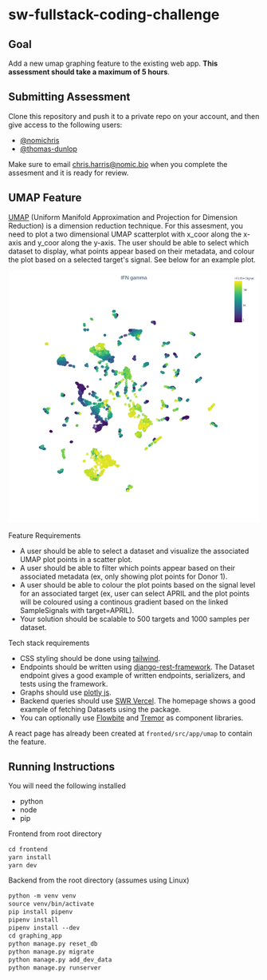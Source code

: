 # sw-fullstack-coding-challenge
## Goal
Add a new umap graphing feature to the existing web app. **This assessment should take a maximum of 5 hours**. 

## Submitting Assessment
Clone this repository and push it to a private repo on your account, and then give access to the following users:
- [@nomichris](https://github.com/nomichris)
- [@thomas-dunlop](https://github.com/thomas-dunlop)

Make sure to email chris.harris@nomic.bio when you complete the assesment and it is ready for review. 

## UMAP Feature
[UMAP](https://umap-learn.readthedocs.io/en/latest/) (Uniform Manifold Approximation and Projection for Dimension Reduction) is a dimension reduction technique. For this assesment, you need to plot a two dimensional UMAP scatterplot with x_coor along the x-axis and y_coor along the y-axis. The user should be able to select which dataset to display, what points appear based on their metadata, and colour the plot based on a selected target's signal. See below for an example plot. 

![Example UMAP](./Example%20UMAP.png)

Feature Requirements
- A user should be able to select a dataset and visualize the associated UMAP plot points in a scatter plot. 
- A user should be able to filter which points appear based on their associated metadata (ex, only showing plot points for Donor 1).
- A user should be able to colour the plot points based on the signal level for an associated target (ex, user can select APRIL and the plot points will be coloured using a continous gradient based on the linked SampleSignals with target=APRIL). 
- Your solution should be scalable to 500 targets and 1000 samples per dataset. 

Tech stack requirements
- CSS styling should be done using [tailwind](https://tailwindcss.com/). 
- Endpoints should be written using [django-rest-framework](https://www.django-rest-framework.org/). The Dataset endpoint gives a good example of written endpoints, serializers, and tests using the framework.
- Graphs should use [plotly js](https://plotly.com/javascript/react/).
- Backend queries should use [SWR Vercel](https://swr.vercel.app/). The homepage shows a good example of fetching Datasets using the package. 
- You can optionally use [Flowbite](https://flowbite-react.com/) and [Tremor](https://www.tremor.so/) as component libraries. 

A react page has already been created at `fronted/src/app/umap` to contain the feature. 

## Running Instructions
You will need the following installed
- python
- node
- pip

Frontend from root directory
```
cd frontend
yarn install
yarn dev
```
Backend from the root directory (assumes using Linux)
```
python -m venv venv
source venv/bin/activate
pip install pipenv
pipenv install
pipenv install --dev
cd graphing_app
python manage.py reset_db
python manage.py migrate
python manage.py add_dev_data
python manage.py runserver
```